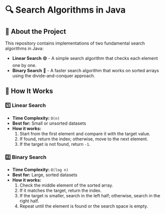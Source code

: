 # 🔍 Search Algorithms in Java  

## 📌 About the Project  
This repository contains implementations of two fundamental search algorithms in Java:  

- **Linear Search** 🟢 - A simple search algorithm that checks each element one by one.  
- **Binary Search** 🔵 - A faster search algorithm that works on sorted arrays using the divide-and-conquer approach.  

## 🚀 How It Works  

### **1️⃣ Linear Search**  
- **Time Complexity:** `O(n)`  
- **Best for:** Small or unsorted datasets  
- **How it works:**  
  1. Start from the first element and compare it with the target value.  
  2. If found, return the index; otherwise, move to the next element.  
  3. If the target is not found, return `-1`.  

### **2️⃣ Binary Search**  
- **Time Complexity:** `O(log n)`  
- **Best for:** Large, sorted datasets  
- **How it works:**  
  1. Check the middle element of the sorted array.  
  2. If it matches the target, return the index.  
  3. If the target is smaller, search in the left half; otherwise, search in the right half.  
  4. Repeat until the element is found or the search space is empty.  
